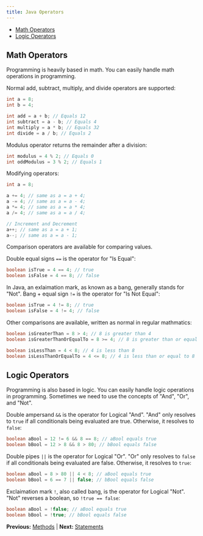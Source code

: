 ```yaml
---
title: Java Operators
---
```


* [Math Operators](#math-operators)
* [Logic Operators](#logic-operators)

## Math Operators

Programming is heavily based in math. You can easily handle math operations in programming.

Normal add, subtract, multiply, and divide operators are supported:

```java
int a = 8;
int b = 4;

int add = a + b; // Equals 12
int subtract = a - b; // Equals 4
int multiply = a * b; // Equals 32
int divide = a / b; // Equals 2
```

Modulus operator returns the remainder after a division:

```java
int modulus = 4 % 2; // Equals 0
int oddModulus = 3 % 2; // Equals 1
```

Modifying operators:

```java
int a = 8;

a += 4; // same as a = a + 4;
a -= 4; // same as a = a - 4;
a *= 4; // same as a = a * 4;
a /= 4; // same as a = a / 4;

// Increment and Decrement
a++; // same as a = a + 1;
a--; // same as a = a - 1;
```

Comparison operators are available for comparing values.

Double equal signs `==` is the operator for "Is Equal":

```java
boolean isTrue = 4 == 4; // true
boolean isFalse = 4 == 8; // false
```

In Java, an exlaimation mark, as known as a bang, generally stands for "Not". Bang + equal sign `!=` is the operator for "Is Not Equal":

```java
boolean isTrue = 4 != 8; // true
boolean isFalse = 4 != 4; // false
```

Other comparisons are available, written as normal in regular mathmatics:

```java
boolean isGreaterThan = 8 > 4; // 8 is greater than 4
boolean isGreaterThanOrEqualTo = 8 >= 4; // 8 is greater than or equal to 4

boolean isLessThan = 4 < 8; // 4 is less than 8
boolean isLessThanOrEqualTo = 4 <= 8; // 4 is less than or equal to 8
```

## Logic Operators

Programming is also based in logic. You can easily handle logic operations in programming. Sometimes we need to use the concepts of "And", "Or", and "Not".

Double ampersand `&&` is the operator for Logical "And". "And" only resolves to `true` if all conditionals being evaluated are true. Otherwise, it resolves to `false`:

```java
boolean aBool = 12 != 6 && 8 == 8; // aBool equals true
boolean bBool = 12 > 8 && 8 > 80; // bBool equals false
```

Double pipes `||` is the operator for Logical "Or". "Or" only resolves to `false` if all conditionals being evaluated are false. Otherwise, it resolves to `true`:

```java
boolean aBool = 8 > 80 || 4 < 8; // aBool equals true
boolean bBool = 6 == 7 || false; // bBool equals false
```

Exclaimation mark `!`, also called bang, is the operator for Logical "Not". "Not" reverses a boolean, so `!true == false`:

```java
boolean aBool = !false; // aBool equals true
boolean bBool = !true; // bBool equals false
```

**Previous:** [Methods](methods.markdown) |
**Next:** [Statements](statements.markdown)
